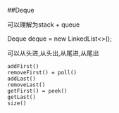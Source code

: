 ##Deque

可以理解为stack + queue

Deque deque = new LinkedList<>();



可以从头进,从头出,从尾进,从尾出

	addFirst()
	removeFirst() = poll()
	addLast()
	removeLast()
	getFirst() = peek()
	getLast()
	size()
